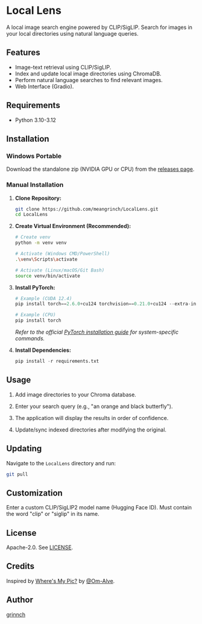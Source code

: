 # Local Lens

A local image search engine powered by CLIP/SigLIP. Search for images in your local directories using natural language queries.

## Features

*   Image-text retrieval using CLIP/SigLIP.
*   Index and update local image directories using ChromaDB.
*   Perform natural language searches to find relevant images.
*   Web Interface (Gradio).

## Requirements

*   Python 3.10-3.12

## Installation

### Windows Portable

Download the standalone zip (NVIDIA GPU or CPU) from the [releases page](https://github.com/meangrinch/LocalLens/releases). 

### Manual Installation

1.  **Clone Repository:**
    ```bash
    git clone https://github.com/meangrinch/LocalLens.git
    cd LocalLens
    ```

2. **Create Virtual Environment (Recommended):**
    ```bash
    # Create venv
    python -m venv venv
    
    # Activate (Windows CMD/PowerShell)
    .\venv\Scripts\activate
    
    # Activate (Linux/macOS/Git Bash)
    source venv/bin/activate
    ```

3.  **Install PyTorch:**
    ```python
    # Example (CUDA 12.4)
    pip install torch==2.6.0+cu124 torchvision==0.21.0+cu124 --extra-index-url https://download.pytorch.org/whl/cu124

    # Example (CPU)
    pip install torch
    ```
    *Refer to the official [PyTorch installation guide](https://pytorch.org/get-started/locally/) for system-specific commands.*

4.  **Install Dependencies:**
    ```python
    pip install -r requirements.txt
    ```

## Usage

1.  Add image directories to your Chroma database.

2.  Enter your search query (e.g., "an orange and black butterfly").

3.  The application will display the results in order of confidence.

4.  Update/sync indexed directories after modifying the original.

## Updating

Navigate to the `LocalLens` directory and run:
```bash
git pull
```

## Customization

Enter a custom CLIP/SigLIP2 model name (Hugging Face ID). Must contain the word "clip" or "siglip" in its name.

## License

Apache-2.0. See [LICENSE](LICENSE).

## Credits

Inspired by [Where's My Pic?](https://github.com/Om-Alve/Wheres_My_Pic) by [@Om-Alve](https://github.com/Om-Alve).

## Author

[grinnch](https://github.com/meangrinch)